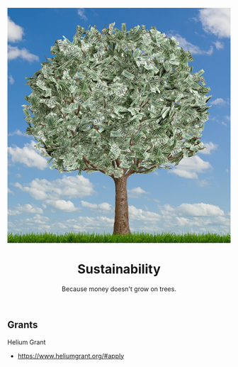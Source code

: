 <div align="center">
    <p align="center">
        <img src="sustainability.jpg" alt="sustainability">  
    </p>
    <h1 align="center">
        Sustainability
    </h1>
    <p align="center">
        Because money doesn't grow on trees.
    </p>
</div>
<br>

## Grants

Helium Grant
- https://www.heliumgrant.org/#apply



<br>




